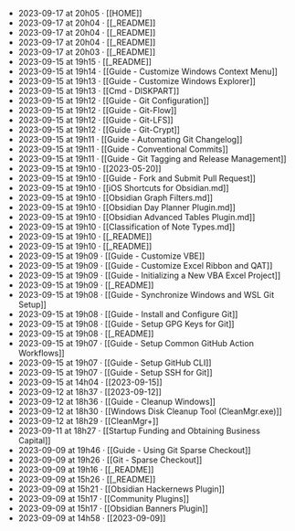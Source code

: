 - 2023-09-17 at 20h05 · [[HOME]]
- 2023-09-17 at 20h04 · [[_README]]
- 2023-09-17 at 20h04 · [[_README]]
- 2023-09-17 at 20h04 · [[_README]]
- 2023-09-17 at 20h03 · [[_README]]
- 2023-09-15 at 19h15 · [[_README]]
- 2023-09-15 at 19h14 · [[Guide - Customize Windows Context Menu]]
- 2023-09-15 at 19h13 · [[Guide - Customize Windows Explorer]]
- 2023-09-15 at 19h13 · [[Cmd - DISKPART]]
- 2023-09-15 at 19h12 · [[Guide - Git Configuration]]
- 2023-09-15 at 19h12 · [[Guide - Git-Flow]]
- 2023-09-15 at 19h12 · [[Guide - Git-LFS]]
- 2023-09-15 at 19h12 · [[Guide - Git-Crypt]]
- 2023-09-15 at 19h11 · [[Guide - Automating Git Changelog]]
- 2023-09-15 at 19h11 · [[Guide - Conventional Commits]]
- 2023-09-15 at 19h11 · [[Guide - Git Tagging and Release Management]]
- 2023-09-15 at 19h10 · [[2023-05-20]]
- 2023-09-15 at 19h10 · [[Guide - Fork and Submit Pull Request]]
- 2023-09-15 at 19h10 · [[iOS Shortcuts for Obsidian.md]]
- 2023-09-15 at 19h10 · [[Obsidian Graph Filters.md]]
- 2023-09-15 at 19h10 · [[Obsidian Day Planner Plugin.md]]
- 2023-09-15 at 19h10 · [[Obsidian Advanced Tables Plugin.md]]
- 2023-09-15 at 19h10 · [[Classification of Note Types.md]]
- 2023-09-15 at 19h10 · [[_README]]
- 2023-09-15 at 19h10 · [[_README]]
- 2023-09-15 at 19h09 · [[Guide - Customize VBE]]
- 2023-09-15 at 19h09 · [[Guide - Customize Excel Ribbon and QAT]]
- 2023-09-15 at 19h09 · [[Guide - Initializing a New VBA Excel Project]]
- 2023-09-15 at 19h09 · [[_README]]
- 2023-09-15 at 19h08 · [[Guide - Synchronize Windows and WSL Git Setup]]
- 2023-09-15 at 19h08 · [[Guide - Install and Configure Git]]
- 2023-09-15 at 19h08 · [[Guide - Setup GPG Keys for Git]]
- 2023-09-15 at 19h08 · [[_README]]
- 2023-09-15 at 19h07 · [[Guide - Setup Common GitHub Action Workflows]]
- 2023-09-15 at 19h07 · [[Guide - Setup GitHub CLI]]
- 2023-09-15 at 19h07 · [[Guide - Setup SSH for Git]]
- 2023-09-15 at 14h04 · [[2023-09-15]]
- 2023-09-12 at 18h37 · [[2023-09-12]]
- 2023-09-12 at 18h36 · [[Guide - Cleanup Windows]]
- 2023-09-12 at 18h30 · [[Windows Disk Cleanup Tool (CleanMgr.exe)]]
- 2023-09-12 at 18h29 · [[CleanMgr+]]
- 2023-09-11 at 18h27 · [[Startup Funding and Obtaining Business Capital]]
- 2023-09-09 at 19h46 · [[Guide - Using Git Sparse Checkout]]
- 2023-09-09 at 19h26 · [[Git - Sparse Checkout]]
- 2023-09-09 at 19h16 · [[_README]]
- 2023-09-09 at 15h26 · [[_README]]
- 2023-09-09 at 15h21 · [[Obsidian Hackernews Plugin]]
- 2023-09-09 at 15h17 · [[Community Plugins]]
- 2023-09-09 at 15h17 · [[Obsidian Banners Plugin]]
- 2023-09-09 at 14h58 · [[2023-09-09]]
